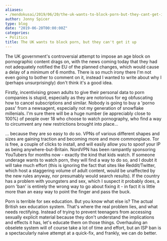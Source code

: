 ```yaml
---
aliases:
- /mendokusai/2019/06/20/the-uk-wants-to-block-porn-but-they-cant-get-it-up
author: Jonny Spicer
type: blog
date: "2019-06-20T00:00:00Z"
categories:
- Politics
title: The UK wants to block porn, but they can't get it up
---
```

The UK government's controversial attempt to impose an age block on pornographic content drags on, with the news coming today that they had not adequately
notified the EU of the planned changes, which would cause a delay of a minimum of 6 months. There is so much irony there I'm not even going to bother to comment on it,
instead I wanted to write about why I (perhaps unsurprisingly) don't think it's a good idea.

Firstly, incentivising grown adults to give their personal data to porn companies is stupid, especially as they are notorious for eg obfuscating how to cancel subscriptions and similar.
Nobody is going to buy a 'porno pass' from a newsagent, especially not my generation of snowflake millenials. I'm sure there will be a huge number (ie appreciably close to 100%) of people
over 18 who choose to watch pornography, who find a way to circumvent any new restrictions brought into place...

... because they are so easy to do so. VPNs of various different shapes and sizes are gaining traction and becoming more and more commonplace. Tor is free, a couple of clicks to install,
and will easily allow you to spoof your IP as being anywhere-but-Britain. NordVPN has been rampantly sponsoring YouTubers for months now - exactly the kind that kids watch. If someone underage
wants to watch porn, they will find a way to do so, and I doubt it will take much effort (this is ignoring the fact that sites like Reddit/Twitter, which host a staggering volume of adult content,
would be unaffected by the new rules anyway, nor presumably would search results). If the country has a problem with youngsters and sex, which I suspect it probably does, a porn 'ban' is entirely
the wrong way to go about fixing it - in fact it is little more than an easy way to point the finger and pass the buck.

Porn is terrible for sex education. But you know what else is? The actual British sex education system. That's where the real problem lies, and what needs rectifying. Instead of trying to prevent
teenagers from accessing sexually explicit material because they don't understand the implications and effects it has, let's educate them on those things. Overhauling an obselete system will
of course take a lot of time and effort, but an ISP ban is a spectacularly naive attempt at a quick-fix, and frankly, we can do better.

